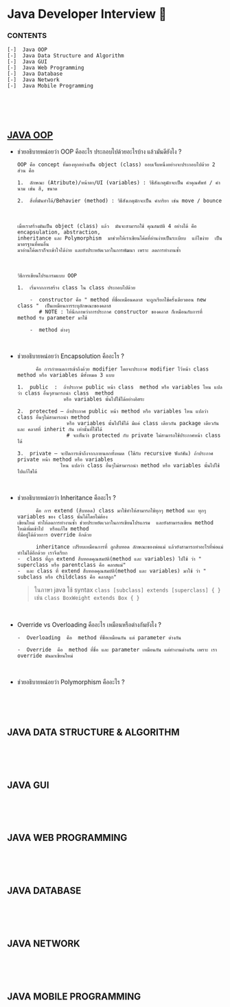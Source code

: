 # Java  Developer  Interview 🚀
### CONTENTS
    [-]  Java OOP
    [-]  Java Data Structure and Algorithm
    [-]  Java GUI
    [-]  Java Web Programming
    [-]  Java Database
    [-]  Java Network
    [-]  Java Mobile Programming

<br/><br/><br/>

## [JAVA OOP](http://programmingbright.com/blog/?page=3)
- ช่วยอธิบายหน่อยว่า OOP คืออะไร ประกอบไปด้วยอะไรบ้าง  แล้วมันดียังไง ?

      OOP คือ concept ที่มองทุกอย่างเป็น object (class) ออบเจ็บหนึ่งอย่างจะประกอบไปด้วย 2 ส่วน คือ
  
      1.  ลักษณะ (Atribute)/หน้าตา/UI (variables) : วิธีสังเกตุมักจะเป็น คำคุณศัพท์ / คำนาม เช่น สี, ขนาด
  
      2.  สิ่งที่มันทำได้/Behavier (method) : วิธีสังเกตุมักจะเป็น คำกริยา เช่น move / bounce
  
    <br/>

      เมื่อเราสร้างมันเป็น object (class) แล้ว  มันจะสามารถใช้ คุณสมบัติ 4 อย่างได้ คือ encapsulation, abstraction,
      inheritance และ Polymorphism  มาช่วยให้เราเขียนโค้ดที่อ่านง่ายเป็นระเบียบ  แก้ไขง่าย  เป็นมาตรฐานที่คนอื่น
      มาอ่านโค้ดเราก็จะเข้าใจได้ง่าย และยังประหยัดเวลาในการพัฒนา เพราะ ลดการทำงานซ้ำ
  
    <br/>
    
      วิธีการเขียนโปรแกรมแบบ OOP

      1.  เริ่มจากการสร้าง class ใน class ประกอบไปด้วย
  
          -  constructor คือ " method ที่ชื่อเหมือนคลาส จะถูกเรียกใช้ครั้งเดียวตอน new class "  เป็นเหมือนการระบุลักษณะของคลาส
             # NOTE : ให้นึกภาพว่าการประกาศ constructor ของคลาส ก็เหมือนกับการที่ method รับ parameter มาใช้

          -  method ต่างๆ

  <br/>
  
- ช่วยอธิบายหน่อยว่า Encapsolution คืออะไร ?

            คือ การกำหนดการเข้าถึงด้วย modifier โดยจะประกาศ modifier ไว้หน้า class  method หรือ variables มีทั้งหมด 3 แบบ
  
      1.  public  :  ถ้าประกาศ public หน้า class  method หรือ variables ไหน แปลว่า class อื่นๆสามารถนำ class  method
                     หรือ variables นั้นไปใช้ได้อย่างอิสระ
      
      2.  protected – ถ้าประกาศ public หน้า method หรือ variables ไหน แปลว่า class อื่นๆไม่สามารถนำ method
                      หรือ variables นั้นไปใช้ได้ มีแค่ class เดียวกัน package เดียวกัน และ คลาสที่ inherit กัน เท่านั้นที่ใช้ได้
                      # จะเห็นว่า protected กับ private ไม่สามารถใช้ประกาศหน้า class ได้
     
      3.  private – จะปิดการเข้าถึงจากภายนอกทั้งหมด (ใช้กับ recursive ฟังก์ชัน) ถ้าประกาศ private หน้า method หรือ variables
                    ไหน แปลว่า class อื่นๆไม่สามารถนำ method หรือ variables นั้นไปใช้ ไปแก้ไขได้
  <br/>
  
- ช่วยอธิบายหน่อยว่า  Inheritance คืออะไร ?

            คือ การ extend (สืบทอด) class มาใช้ทำให้สามารถใช้ทุกๆ method และ ทุกๆ variables ของ class นั้นได้โดยไม่ต้อง
      เขียนใหม่ ทำให้ลดการทำงานซ้ำ ช่วยประหยัดเวลาในการเขียนโปรแกรม  และยังสามารถเขียน method ใหม่เพิ่มเข้าไป  หรือแก้ไข method
      ที่มีอยู่ได้ด้วยการ override อีกด้วย
  
            inheritance เปรียบเหมือนการที่ ลูกสืบทอด ลักษณะของพ่อแม่ แล้วยังสามารถทำอะไรที่พ่อแม่ทำไม่ได้อีกด้วย เราจึงเรียก
      -  class ที่ถูก extend สืบทอดคุณสมบัติ(method และ variables) ไปใช้ ว่า " superclass หรือ parentclass คือ คลาสแม่"
      -  และ class ที่ extend สืบทอดคุณสมบัติ(method และ variables) มาใช้ ว่า " subclass หรือ childclass คือ คลาสลูก"

  > ในภาษา java ใช้ syntax ```class [subclass] extends [superclass] { }``` เช่น ```class BoxWeight extends Box { }```
  <br/>
  
- Override  vs  Overloading คืออะไร เหมือนหรือต่างกันยังไง ?

      -  Overloading  คือ  method ที่ชื่อเหมือนกัน แต่ parameter ต่างกัน
  
      -  Override  คือ  method ที่ชื่อ และ parameter เหมือนกัน แต่ทำงานต่างกัน เพราะ เรา override มันมาเขียนใหม่
  <br/>
  
- ช่วยอธิบายหน่อยว่า Polymorphism คืออะไร ?
  

<br/><br/><br/>

## JAVA DATA STRUCTURE & ALGORITHM

<br/><br/><br/>

## JAVA GUI

<br/><br/><br/>

## JAVA WEB PROGRAMMING

<br/><br/><br/>

## JAVA DATABASE

<br/><br/><br/>

## JAVA NETWORK

<br/><br/><br/>

## JAVA MOBILE PROGRAMMING
